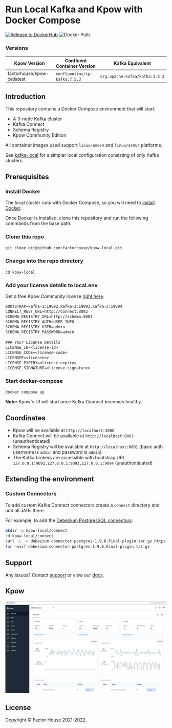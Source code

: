 # Run Local Kafka and Kpow with Docker Compose

[![Release to DockerHub](https://github.com/operatr-io/kpow-docker/actions/workflows/release.yml/badge.svg?branch=main)](https://github.com/operatr-io/kpow-docker/actions/workflows/release.yml)
![Docker Pulls](https://img.shields.io/docker/pulls/operatr/kpow)

### Versions

| Kpow Version               | Confluent Container Version   | Kafka Equivalent                |
|----------------------------|-------------------------------|---------------------------------|
| factorhouse/kpow-ce:latest | `confluentinc/cp-kafka:7.5.3` | `org.apache.kafka/kafka:3.5.2`  |

## Introduction

This repository contains a Docker Compose environment that will start:

- A 3-node Kafka cluster
- Kafka Connect 
- Schema Registry 
- Kpow Community Edition

All container images used support `linux/amd64` and `linux/arm64` platforms.

See [kafka-local](https://github.com/factorhouse/kafka-local) for a simpler local configuration consisting of only Kafka clusters.

## Prerequisites

### Install Docker

The local cluster runs with Docker Compose, so you will need to [install Docker](https://www.docker.com/).

Once Docker is installed, clone this repository and run the following commands from the base path.

### Clone this repo

```
git clone git@github.com:factorhouse/kpow-local.git
```

### Change into the repo directory

```
cd kpow-local
```

### Add your license details to local.env

Get a free Kpow Community license [right here](https://factorhouse.io/kpow/community/).

```
BOOTSTRAP=kafka-1:19092,kafka-2:19093,kafka-3:19094
CONNECT_REST_URL=http://connect:8083
SCHEMA_REGISTRY_URL=http://schema:8081
SCHEMA_REGISTRY_AUTH=USER_INFO
SCHEMA_REGISTRY_USER=admin
SCHEMA_REGISTRY_PASSWORD=admin

### Your License Details
LICENSE_ID=<license-id>
LICENSE_CODE=<license-code>
LICENSEE=<licensee>
LICENSE_EXPIRY=<license-expiry>
LICENSE_SIGNATURE=<license-signature>
```

### Start docker-compose

```
docker compose up
```
**Note:** Kpow's UI will start once Kafka Connect becomes healthy.

## Coordinates

* Kpow will be available at `http://localhost:3000`
* Kafka Connect will be available at `http://localhost:8083` (unauthenticated)
* Schema Registry will be available at `http://localhost:8001` (basic auth username is `admin` and password is `admin`)
* The Kafka brokers are accessible with bootstrap URL `127.0.0.1:9092,127.0.0.1:9093,127.0.0.1:9094` (unauthenticated)

## Extending the environment

### Custom Connectors

To add custom Kafka Connect connectors create a `connect` directory and add all JARs there.

For example, to add the [Debezium PostgresSQL connectors](https://debezium.io/documentation/reference/stable/connectors/postgresql.html):

```bash
mkdir -p kpow-local/connect
cd kpow-local/connect
curl -L -o debezium-connector-postgres-1.9.6.Final-plugin.tar.gz https://repo1.maven.org/maven2/io/debezium/debezium-connector-postgres/1.9.6.Final/debezium-connector-postgres-1.9.6.Final-plugin.tar.gz 
tar –xvzf debezium-connector-postgres-1.9.6.Final-plugin.tar.gz
```

## Support

Any issues? Contact [support](https://kpow.io/support) or view our [docs](https://docs.kpow.io).

## Kpow

![Kpow in action.](resources/kpow-ui.png)

## License

Copyright © Factor House 2021-2022.
